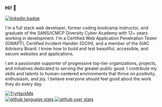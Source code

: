### Hi! 👋

<a href="https://www.linkedin.com/in/rochellealewis/" target="_blank">
  <img src="https://img.shields.io/badge/%20-rochellealewis-black?logo=linkedin&logoColor=ffffff&labelColor=blue" alt="linkedin badge">
</a>

I'm a full stack web developer, former coding bootcamp instructor, and graduate of the SANS/ICMCP Diversity Cyber Academy with 12+ years working in development. I'm a Certified Web Application Penetration Tester (GWAPT), Certified Incident Handler (GCIH), and a member of the GIAC Advisory Board. I know how to build and test beautiful, accessible, and secure websites and applications.

I am a passionate supporter of progressive top-tier organizations, projects, and initiatives dedicated to serving the greater public good. I contribute my skills and talents to human-centered environments that thrive on positivity, enthusiasm, and joy. I believe everyone should feel good about the work they do every day.

<div>
  <a href="https://tryhackme.com/p/spaceburrito187" target="_blank">
    <img align="center" src="https://tryhackme-badges.s3.amazonaws.com/spaceburrito187.png" alt="TryHackMe">
  </a>
</div>
<a href="https://github.com/anuraghazra/github-readme-stats" target="_blank">
  <img align="center" src="https://github-readme-stats.vercel.app/api/top-langs/?username=rochellelewis&theme=radical&layout=compact&langs_count=6" alt="github language stats">
</a>
<a href="https://github.com/anuraghazra/github-readme-stats" target="_blank">
  <img align="center" src="https://github-readme-stats.vercel.app/api?username=rochellelewis&count_private=true&show_icons=true&theme=radical" alt="github user stats">
</a>
